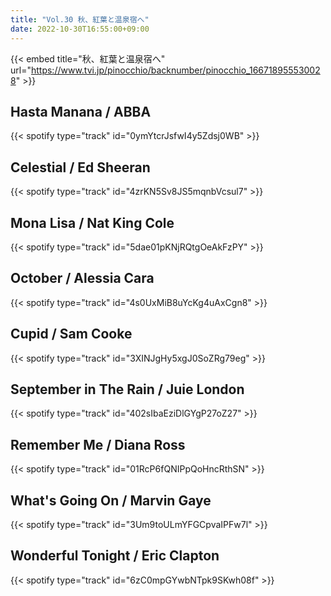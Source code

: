```yaml
---
title: "Vol.30 秋、紅葉と温泉宿へ"
date: 2022-10-30T16:55:00+09:00
---
```


{{< embed title="秋、紅葉と温泉宿へ" url="https://www.tvi.jp/pinocchio/backnumber/pinocchio_166718955530028" >}}

## Hasta Manana / ABBA
{{< spotify type="track" id="0ymYtcrJsfwI4y5Zdsj0WB" >}}

## Celestial / Ed Sheeran
{{< spotify type="track" id="4zrKN5Sv8JS5mqnbVcsul7" >}}

## Mona Lisa / Nat King Cole
{{< spotify type="track" id="5dae01pKNjRQtgOeAkFzPY" >}}

## October / Alessia Cara
{{< spotify type="track" id="4s0UxMiB8uYcKg4uAxCgn8" >}}

## Cupid / Sam Cooke
{{< spotify type="track" id="3XINJgHy5xgJ0SoZRg79eg" >}}

## September in The Rain / Juie London
{{< spotify type="track" id="402sIbaEziDlGYgP27oZ27" >}}

## Remember Me / Diana Ross
{{< spotify type="track" id="01RcP6fQNIPpQoHncRthSN" >}}

## What's Going On / Marvin Gaye
{{< spotify type="track" id="3Um9toULmYFGCpvaIPFw7l" >}}

## Wonderful Tonight / Eric Clapton
{{< spotify type="track" id="6zC0mpGYwbNTpk9SKwh08f" >}}